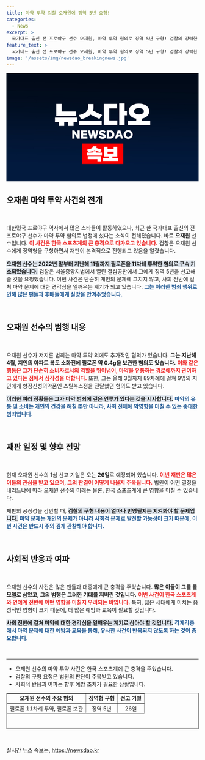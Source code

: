 ```yaml
---
title: 마약 투약 검찰 오재원에 징역 5년 요청!
categories:
  - News
excerpt: >
  국가대표 출신 전 프로야구 선수 오재원, 마약 투약 혐의로 징역 5년 구형! 검찰의 강력한 처벌 요구 속, 그의 1심 선고는 다음 주로 연기됐다. 과연 그의 운명은?
feature_text: >
  국가대표 출신 전 프로야구 선수 오재원, 마약 투약 혐의로 징역 5년 구형! 검찰의 강력한 처벌 요구 속, 그의 1심 선고는 다음 주로 연기됐다. 과연 그의 운명은?
image: '/assets/img/newsdao_breakingnews.jpg'
---
```


<p><img src="/assets/img/newsdao_breakingnews.jpg" alt="implanttips 속보" /></p>

<h2 data-ke-size="size26">오재원 마약 투약 사건의 전개</h2>

<p data-ke-size="size16">&nbsp;</p>

<p data-ke-size="size16">대한민국 프로야구 역사에서 많은 스타들이 활동하였으나, 최근 한 국가대표 출신의 전 프로야구 선수가 마약 투약 혐의로 법정에 섰다는 소식이 전해졌습니다. 바로 <b>오재원</b> 선수입니다. <b><span style="color: #ee2323;">이 사건은 한국 스포츠계의 큰 충격으로 다가오고 있습니다.</span></b> 검찰은 오재원 선수에게 징역형을 구형하면서 재판이 본격적으로 진행되고 있음을 알렸습니다.</p>

<p data-ke-size="size16"><b><span style="background-color: #21538527;">오재원 선수는 2022년 말부터 지난해 11월까지 필로폰을 11차례 투약한 혐의로 구속 기소되었습니다.</span></b> 검찰은 서울중앙지법에서 열린 결심공판에서 그에게 징역 5년을 선고해 줄 것을 요청했습니다. 이번 사건은 단순히 개인의 문제에 그치지 않고, 사회 전반에 걸쳐 마약 문제에 대한 경각심을 일깨우는 계기가 되고 있습니다. <b><span style="color: #1a5490;">그는 이러한 범죄 행위로 인해 많은 팬들과 후배들에게 실망을 안겨주었습니다.</span></b></p>

<p data-ke-size="size16">&nbsp;</p>

<h2 data-ke-size="size26">오재원 선수의 범행 내용</h2>

<p data-ke-size="size16">&nbsp;</p>

<p data-ke-size="size16">오재원 선수가 저지른 범죄는 마약 투약 외에도 추가적인 혐의가 있습니다. <b>그는 지난해 4월, 지인의 아파트 복도 소화전에 필로폰 약 0.4g을 보관한 혐의도 있습니다.</b> <b><span style="color: #ee2323;">이와 같은 행동은 그가 단순히 소비자로서의 역할을 뛰어넘어, 마약을 유통하는 경로에까지 관여하고 있다는 점에서 심각성을 더합니다.</span></b> 또한, 그는 올해 3월까지 89차례에 걸쳐 9명의 지인에게 향정신성의약품인 스틸녹스정을 전달했던 혐의도 받고 있습니다.</p>

<p data-ke-size="size16"><b><span style="background-color: #21538527;">이러한 여러 정황들은 그가 마약 범죄에 깊은 연루가 있다는 것을 시사합니다.</span></b> <b><span style="color: #1a5490;">마약의 유통 및 소비는 개인의 건강을 해칠 뿐만 아니라, 사회 전체에 악영향을 미칠 수 있는 중대한 범죄입니다.</span></b></p>

<p data-ke-size="size16">&nbsp;</p>

<h2 data-ke-size="size26">재판 일정 및 향후 전망</h2>

<p data-ke-size="size16">&nbsp;</p>

<p data-ke-size="size16">현재 오재원 선수의 1심 선고 기일은 오는 <b>26일</b>로 예정되어 있습니다. <b><span style="color: #ee2323;">이번 재판은 많은 이들의 관심을 받고 있으며, 그의 판결이 어떻게 나올지 주목됩니다.</span></b> 법원이 어떤 결정을 내리느냐에 따라 오재원 선수의 미래는 물론, 한국 스포츠계에 큰 영향을 미칠 수 있습니다.</p>

<p data-ke-size="size16">재판의 공정성을 감안할 때, <b><span style="background-color: #21538527;">검찰의 구형 내용이 얼마나 반영될지는 지켜봐야 할 문제입니다.</span></b> <b><span style="color: #1a5490;">마약 문제는 개인의 문제가 아니라 사회적 문제로 발전할 가능성이 크기 때문에, 이번 사건은 반드시 주의 깊게 관찰해야 합니다.</span></b></p>

<p data-ke-size="size16">&nbsp;</p>

<h2 data-ke-size="size26">사회적 반응과 여파</h2>

<p data-ke-size="size16">&nbsp;</p>

<p data-ke-size="size16">오재원 선수의 사건은 많은 팬들과 대중에게 큰 충격을 주었습니다. <b>많은 이들이 그를 롤 모델로 삼았고, 그의 범행은 그러한 기대를 저버린 것입니다.</b> <b><span style="color: #ee2323;">이번 사건이 한국 스포츠계와 연예계 전반에 어떤 영향을 미칠지 우려되는 바입니다.</span></b> 특히, 젊은 세대에게 미치는 음성적인 영향이 크기 때문에, 더 많은 예방과 교육이 필요할 것입니다.</p>

<p data-ke-size="size16"><b><span style="background-color: #21538527;">사회 전반에 걸쳐 마약에 대한 경각심을 일깨우는 계기로 삼아야 할 것입니다.</span></b> <b><span style="color: #1a5490;">각계각층에서 마약 문제에 대한 예방과 교육을 통해, 유사한 사건이 반복되지 않도록 하는 것이 중요합니다.</span></b></p>

<p data-ke-size="size16">&nbsp;</p>

<hr />

<ul>
  <li>오재원 선수의 마약 투약 사건은 한국 스포츠계에 큰 충격을 주었습니다.</li>
  <li>검찰의 구형 요청은 법원의 판단이 주목받고 있습니다.</li>
  <li>사회적 반응과 여파는 향후 예방 조치가 필요한 상황입니다.</li>
</ul>

<table style="width: 100%; height: 94px;" border="1">
  <tbody>
    <tr>
      <td style="text-align: center; height: 17px;"><b>오재원 선수의 주요 혐의</b></td>
      <td style="text-align: center; height: 17px;"><b>징역형 구형</b></td>
      <td style="text-align: center; height: 17px;"><b>선고 기일</b></td>
    </tr>
    <tr>
      <td style="text-align: center; height: 17px;">필로폰 11차례 투약, 필로폰 보관</td>
      <td style="text-align: center; height: 17px;">징역 5년</td>
      <td style="text-align: center; height: 17px;">26일</td>
    </tr>
  </tbody>
</table> 

<p data-ke-size="size16">&nbsp;</p>
실시간 뉴스 속보는, <a href="https://newsdao.kr" rel="dofollow">https://newsdao.kr</a>


